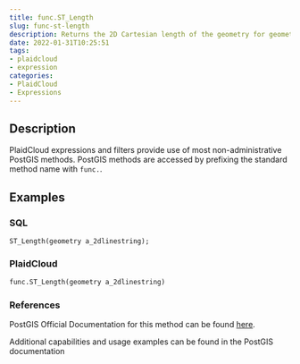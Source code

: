 ```yaml
---
title: func.ST_Length
slug: func-st-length
description: Returns the 2D Cartesian length of the geometry for geometry types and uses the inverse geodesic calculation for geography types
date: 2022-01-31T10:25:51
tags:
- plaidcloud
- expression
categories:
- PlaidCloud
- Expressions
---
```



## Description


PlaidCloud expressions and filters provide use of most non-administrative PostGIS methods. PostGIS methods are accessed by prefixing the standard method name with `func.`.



## Examples


### SQL



```
ST_Length(geometry a_2dlinestring);
```


### PlaidCloud



```python
func.ST_Length(geometry a_2dlinestring)
```


### References


PostGIS Official Documentation for this method can be found [here](https://postgis.net/docs/manual-3.1/ST_Length.html).



Additional capabilities and usage examples can be found in the PostGIS documentation

